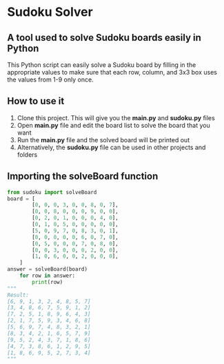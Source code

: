 # Sudoku Solver

## A tool used to solve Sudoku boards easily in Python 

This Python script can easily solve a Sudoku board by filling in the appropriate
values to make sure that each row, column, and 3x3 box uses the values from 1-9
only once.  


## How to use it 
1) Clone this project. This will give you the __main.py__ and __sudoku.py__ files 
2) Open __main.py__ file and edit the board list to solve the board that you want
3) Run the __main.py__ file and the solved board will be printed out 
3) Alternatively, the __sudoku.py__ file can be used in other projects and 
folders

## Importing the solveBoard function 
``` python
from sudoku import solveBoard 
board = [ 
        [0, 0, 0, 3, 0, 0, 8, 0, 7],
        [0, 0, 8, 0, 0, 0, 9, 0, 0],
        [0, 2, 0, 1, 0, 0, 0, 4, 0],
        [0, 1, 0, 5, 0, 0, 0, 0, 0],
        [5, 0, 9, 7, 0, 8, 3, 0, 1],
        [0, 0, 0, 0, 0, 6, 0, 7, 0],
        [0, 5, 0, 0, 0, 7, 0, 8, 0],
        [0, 0, 3, 0, 0, 0, 2, 0, 0],
        [1, 0, 6, 0, 0, 2, 0, 0, 0],
    ]
answer = solveBoard(board)
    for row in answer:
        print(row)
"""
Result:
[6, 9, 1, 3, 2, 4, 8, 5, 7]
[3, 4, 8, 6, 7, 5, 9, 1, 2]
[7, 2, 5, 1, 8, 9, 6, 4, 3]
[2, 1, 7, 5, 9, 3, 4, 6, 8]
[5, 6, 9, 7, 4, 8, 3, 2, 1]
[8, 3, 4, 2, 1, 6, 5, 7, 9]
[9, 5, 2, 4, 3, 7, 1, 8, 6]
[4, 7, 3, 8, 6, 1, 2, 9, 5]
[1, 8, 6, 9, 5, 2, 7, 3, 4]
"""
```
